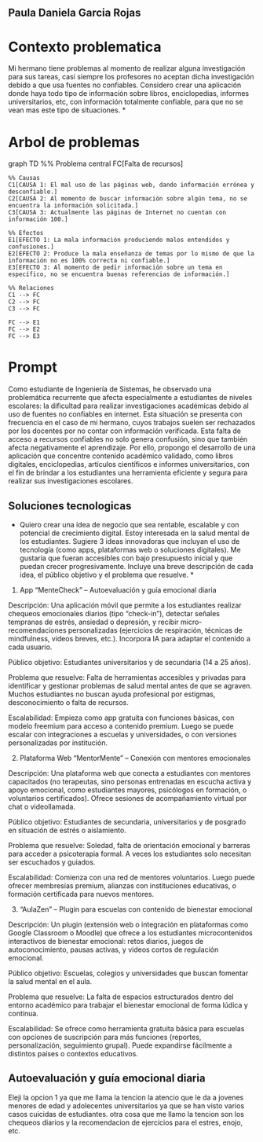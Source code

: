 ## Paula Daniela Garcia Rojas

# Contexto problematica 

Mi hermano tiene problemas al momento de realizar alguna investigación para sus tareas, casi siempre los profesores no aceptan dicha investigación debido a que usa fuentes no confiables. Considero crear una aplicación donde haya todo tipo de información sobre libros, enciclopedias, informes universitarios, etc, con información totalmente confiable, para que no se vean mas este tipo de situaciones. *

# Arbol de problemas 

graph TD
    %% Problema central
    FC[Falta de recursos]

    %% Causas
    C1[CAUSA 1: El mal uso de las páginas web, dando información errónea y desconfiable.]
    C2[CAUSA 2: Al momento de buscar información sobre algún tema, no se encuentra la información solicitada.]
    C3[CAUSA 3: Actualmente las páginas de Internet no cuentan con información 100.]

    %% Efectos
    E1[EFECTO 1: La mala información produciendo malos entendidos y confusiones.]
    E2[EFECTO 2: Produce la mala enseñanza de temas por lo mismo de que la información no es 100% correcta ni confiable.]
    E3[EFECTO 3: Al momento de pedir información sobre un tema en específico, no se encuentra buenas referencias de información.]

    %% Relaciones
    C1 --> FC
    C2 --> FC
    C3 --> FC

    FC --> E1
    FC --> E2
    FC --> E3

# Prompt 

Como estudiante de Ingeniería de Sistemas, he observado una problemática recurrente que afecta especialmente a estudiantes de niveles escolares: la dificultad para realizar investigaciones académicas debido al uso de fuentes no confiables en internet. Esta situación se presenta con frecuencia en el caso de mi hermano, cuyos trabajos suelen ser rechazados por los docentes por no contar con información verificada. Esta falta de acceso a recursos confiables no solo genera confusión, sino que también afecta negativamente el aprendizaje. Por ello, propongo el desarrollo de una aplicación que concentre contenido académico validado, como libros digitales, enciclopedias, artículos científicos e informes universitarios, con el fin de brindar a los estudiantes una herramienta eficiente y segura para realizar sus investigaciones escolares.

## Soluciones tecnologicas 

* Quiero crear una idea de negocio que sea rentable, escalable y con potencial de crecimiento digital. Estoy interesada en la salud mental de los estudiantes. Sugiere 3 ideas innovadoras que incluyan el uso de tecnología (como apps, plataformas web o soluciones digitales). Me gustaría que fueran accesibles con bajo presupuesto inicial y que puedan crecer progresivamente. Incluye una breve descripción de cada idea, el público objetivo y el problema que resuelve. *

1. App “MenteCheck” – Autoevaluación y guía emocional diaria

Descripción:
Una aplicación móvil que permite a los estudiantes realizar chequeos emocionales diarios (tipo “check-in”), detectar señales tempranas de estrés, ansiedad o depresión, y recibir micro-recomendaciones personalizadas (ejercicios de respiración, técnicas de mindfulness, videos breves, etc.). Incorpora IA para adaptar el contenido a cada usuario.

Público objetivo:
Estudiantes universitarios y de secundaria (14 a 25 años).

Problema que resuelve:
Falta de herramientas accesibles y privadas para identificar y gestionar problemas de salud mental antes de que se agraven. Muchos estudiantes no buscan ayuda profesional por estigmas, desconocimiento o falta de recursos.

Escalabilidad:
Empieza como app gratuita con funciones básicas, con modelo freemium para acceso a contenido premium. Luego se puede escalar con integraciones a escuelas y universidades, o con versiones personalizadas por institución.

2. Plataforma Web “MentorMente” – Conexión con mentores emocionales

Descripción:
Una plataforma web que conecta a estudiantes con mentores capacitados (no terapeutas, sino personas entrenadas en escucha activa y apoyo emocional, como estudiantes mayores, psicólogos en formación, o voluntarios certificados). Ofrece sesiones de acompañamiento virtual por chat o videollamada.

Público objetivo:
Estudiantes de secundaria, universitarios y de posgrado en situación de estrés o aislamiento.

Problema que resuelve:
Soledad, falta de orientación emocional y barreras para acceder a psicoterapia formal. A veces los estudiantes solo necesitan ser escuchados y guiados.

Escalabilidad:
Comienza con una red de mentores voluntarios. Luego puede ofrecer membresías premium, alianzas con instituciones educativas, o formación certificada para nuevos mentores.

3. “AulaZen” – Plugin para escuelas con contenido de bienestar emocional

Descripción:
Un plugin (extensión web o integración en plataformas como Google Classroom o Moodle) que ofrece a los estudiantes microcontenidos interactivos de bienestar emocional: retos diarios, juegos de autoconocimiento, pausas activas, y videos cortos de regulación emocional.

Público objetivo:
Escuelas, colegios y universidades que buscan fomentar la salud mental en el aula.

Problema que resuelve:
La falta de espacios estructurados dentro del entorno académico para trabajar el bienestar emocional de forma lúdica y continua.

Escalabilidad:
Se ofrece como herramienta gratuita básica para escuelas con opciones de suscripción para más funciones (reportes, personalización, seguimiento grupal). Puede expandirse fácilmente a distintos países o contextos educativos.

## Autoevaluación y guía emocional diaria 

 Eleji la opcion 1 ya que me llama la tencion la atencio que le da a jovenes menores de edad y adolecentes universitarios ya que se han visto varios casos cuicidas de estudiantes. otra cosa que me llamo la tencion son los chequeos diarios y la recomendacion de ejercicios para el estres, enojo, etc. 

